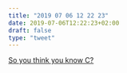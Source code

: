 ```yaml
---
title: "2019 07 06 12 22 23"
date: 2019-07-06T12:22:23+02:00
draft: false
type: "tweet"
---
```

[So you think you know C?](https://wordsandbuttons.online/so_you_think_you_know_c.html)
